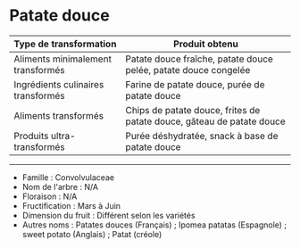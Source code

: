 # Patate douce

| **Type de transformation**         | **Produit obtenu**                                                    |
| ---------------------------------- | --------------------------------------------------------------------- |
| Aliments minimalement transformés  | Patate douce fraîche, patate douce pelée, patate douce congelée       |
| Ingrédients culinaires transformés | Farine de patate douce, purée de patate douce                         |
| Aliments transformés               | Chips de patate douce, frites de patate douce, gâteau de patate douce |
| Produits ultra-transformés         | Purée déshydratée, snack à base de patate douce                       |

---

- Famille : Convolvulaceae
- Nom de l'arbre : N/A
- Floraison : N/A
- Fructification : Mars à Juin
- Dimension du fruit : Différent selon les variétés
- Autres noms : Patates douces (Français) ; Ipomea patatas (Espagnole) ; sweet potato (Anglais) ; Patat (créole)
